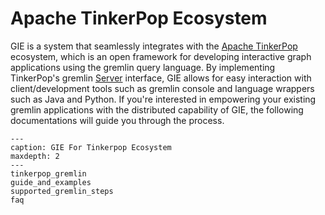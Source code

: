 # Apache TinkerPop Ecosystem
GIE is a system that seamlessly integrates with the [Apache TinkerPop]((http://tinkerpop.apache.org/)) ecosystem,
which is an open framework for developing interactive graph applications using the gremlin query language.
By implementing TinkerPop's gremlin [Server]((https://tinkerpop.apache.org/docs/current/reference/#gremlin-server)) interface,
GIE allows for easy interaction with client/development tools such as gremlin console and language
wrappers such as Java and Python. If you're interested in empowering your existing gremlin applications
with the distributed capability of GIE, the following documentations will guide you through the process.

```{toctree} arguments
---
caption: GIE For Tinkerpop Ecosystem
maxdepth: 2
---
tinkerpop_gremlin
guide_and_examples
supported_gremlin_steps
faq
```
